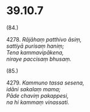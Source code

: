 # 39.10.7

(84.)

4278\. _Rājāhaṃ patthivo āsiṃ,_  
_sattiyā purisaṃ haniṃ;_  
_Tena kammavipākena,_  
_niraye paccisaṃ bhusaṃ._  

(85.)

4279\. _Kammuno tassa sesena,_  
_idāni sakalaṃ mama;_  
_Pāde chaviṃ pakappesi,_  
_na hi kammaṃ vinassati._

